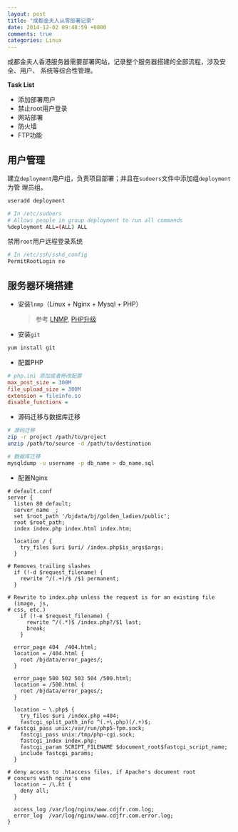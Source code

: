 ```yaml
---
layout: post
title: "成都金夫人从零部署记录"
date: 2014-12-02 09:48:59 +0800
comments: true
categories: Linux
---
```

成都金夫人香港服务器需要部署网站，记录整个服务器搭建的全部流程，涉及安全、用户、
系统等综合性管理。

**Task List**

+ 添加部署用户
+ 禁止root用户登录
+ 网站部署
+ 防火墙
+ FTP功能

## 用户管理

建立`deployment`用户组，负责项目部署；并且在`sudoers`文件中添加组`deployment`为管
理员组。

``` bash
useradd deployment

# In /etc/sudoers
# Allows people in group deployment to run all commands
%deployment ALL=(ALL) ALL
```

禁用`root`用户远程登录系统

``` bash
# In /etc/ssh/sshd_config
PermitRootLogin no
```

## 服务器环境搭建

+ 安装`lnmp`（Linux + Nginx + Mysql + PHP）

    > 参考 [LNMP](http://lnmp.org),
    > [PHP升级](http://www.vpser.net/manage/lnmp-upgrade-php-script.html)

+ 安装`git`

``` bash
yum install git
```

+ 配置PHP

``` ini
# php.ini 添加或者修改配置
max_post_size = 300M
file_upload_size = 300M
extension = fileinfo.so
disable_functions =
```

+ 源码迁移与数据库迁移

``` bash
# 源码迁移
zip -r project /path/to/project
unzip /path/to/source -d /path/to/destination

# 数据库迁移
mysqldump -u username -p db_name > db_name.sql
```

+ 配置Nginx

``` nginx
# default.conf
server {
  listen 80 default;
  server_name _;
  set $root_path '/bjdata/bj/golden_ladies/public';
  root $root_path;
  index index.php index.html index.htm;

  location / {
    try_files $uri $uri/ /index.php$is_args$args;
  }

# Removes trailing slashes
  if (!-d $request_filename) {
    rewrite ^/(.+)/$ /$1 permanent;
  }

# Rewrite to index.php unless the request is for an existing file
  (image, js,
# css, etc.)
    if (!-e $request_filename) {
      rewrite ^/(.*)$ /index.php?/$1 last;
      break;
    }

  error_page 404  /404.html;
  location = /404.html {
    root /bjdata/error_pages/;
  }

  error_page 500 502 503 504 /500.html;
  location = /500.html {
    root /bjdata/error_pages/;
  }

  location ~ \.php$ {
    try_files $uri /index.php =404;
    fastcgi_split_path_info ^(.+\.php)(/.+)$;
# fastcgi_pass unix:/var/run/php5-fpm.sock;
    fastcgi_pass unix:/tmp/php-cgi.sock;
    fastcgi_index index.php;
    fastcgi_param SCRIPT_FILENAME $document_root$fastcgi_script_name;
    include fastcgi_params;
  }

# deny access to .htaccess files, if Apache's document root
# concurs with nginx's one
  location ~ /\.ht {
    deny all;
  }

  access_log /var/log/nginx/www.cdjfr.com.log;
  error_log  /var/log/nginx/www.cdjfr.com.error.log;
}
```
